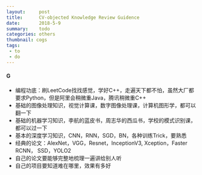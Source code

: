 ```yaml
---
layout:     post
title:      CV-objected Knowledge Review Guidence
date:       2018-5-9
summary:    todo
categories: others
thumbnail: cogs
tags:
 - to
 - do
---
```




#### G  
+ 编程功底：刷LeetCode找找感觉，学好C++，走遍天下都不怕，虽然大厂都要求Python，但是阿里会稍微重Java，腾讯稍微重C++  
+ 基础的图像处理知识，视觉计算课，数字图像处理课，计算机图形学，都可以翻一下  
+ 基础的机器学习知识，李航的蓝皮书，周志华的西瓜书，学校的模式识别课，都可以过一下  
+ 基本的深度学习知识，CNN，RNN，SGD，BN，各种训练Trick，要熟悉  
+ 经典的论文：AlexNet，VGG，Resnet，InceptionV3, Xception，Faster RCNN， SSD，YOLO2  
+ 自己的论文要能够完整地梳理一遍讲给别人听  
+ 自己的项目要知道难在哪里，效果有多好  
